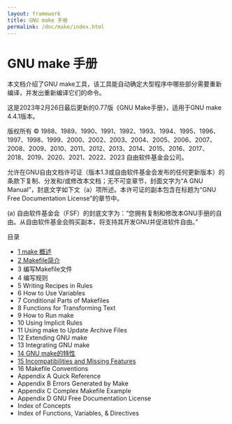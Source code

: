 ```yaml
---
layout: framework
title: GNU make 手册
permalink: /doc/make/index.html
---
```


# GNU make 手册

本文档介绍了GNU make工具，该工具能自动确定大型程序中哪些部分需要重新编译，并发出重新编译它们的命令。

这是2023年2月26日最后更新的0.77版《GNU Make手册》，适用于GNU make 4.4.1版本。

版权所有 © 1988、1989、1990、1991、1992、1993、1994、1995、1996、1997、1998、1999、2000、2002、2003、2004、2005、2006、2007、2008、2009、2010、2011、2012、2013、2014、2015、2016、2017、2018、2019、2020、2021、2022、2023 自由软件基金会公司。

允许在GNU自由文档许可证（版本1.3或自由软件基金会发布的任何更新版本）的条款下复制、分发和/或修改本文档；无不可变章节，封面文字为“A GNU Manual”，封底文字如下文（a）项所述。本许可证的副本包含在标题为“GNU Free Documentation License”的章节中。

(a) 自由软件基金会（FSF）的封底文字为：“您拥有复制和修改本GNU手册的自由。从自由软件基金会购买副本，将支持其开发GNU并促进软件自由。”

目录

* [1 make 概述](01-overview-of-make.html)
* [2 Makefile简介](02-an-introduction-to-makefiles.html)
* 3 编写Makefile文件
* 4 编写规则
* 5 Writing Recipes in Rules
* 6 How to Use Variables
* 7 Conditional Parts of Makefiles
* 8 Functions for Transforming Text
* 9 How to Run make
* 10 Using Implicit Rules
* 11 Using make to Update Archive Files
* 12 Extending GNU make
* 13 Integrating GNU make
* [14 GNU make的特性](14-features-of-gnu-make.html)
* [15 Incompatibilities and Missing Features](15-incompatibilities-and-missing-features.html)
* 16 Makefile Conventions
* Appendix A Quick Reference
* Appendix B Errors Generated by Make
* Appendix C Complex Makefile Example
* Appendix D GNU Free Documentation License
* Index of Concepts
* Index of Functions, Variables, & Directives